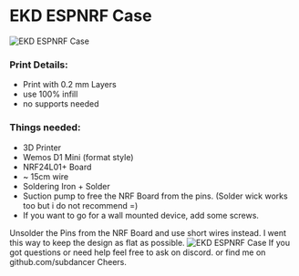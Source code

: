 # EKD ESPNRF Case
<picture>
 <source media="(prefers-color-scheme: dark)" srcset="https://user-images.githubusercontent.com/10756851/221722400-eefc8790-6283-4c00-a82b-e2699cae72d6.jpg">
 <source media="(prefers-color-scheme: light)" srcset="https://user-images.githubusercontent.com/10756851/221722400-eefc8790-6283-4c00-a82b-e2699cae72d6.jpg">
 <img alt="EKD ESPNRF Case" src="https://user-images.githubusercontent.com/10756851/221722400-eefc8790-6283-4c00-a82b-e2699cae72d6.jpg">
</picture>

### Print Details:
- Print with 0.2 mm Layers
- use 100% infill
- no supports needed

### Things needed:
- 3D Printer
- Wemos D1 Mini (format style)
- NRF24L01+ Board 
- ~ 15cm wire
- Soldering Iron + Solder
- Suction pump to free the NRF Board from the pins. 
(Solder wick works too but i do not recommend =)
- If you want to go for a wall mounted device, add some screws.


Unsolder the Pins from the NRF Board and use short wires instead. I went this way to keep the design as flat as possible.
<picture>
 <img alt="EKD ESPNRF Case" src="https://user-images.githubusercontent.com/10756851/221722732-1ae9162c-ef77-492e-babf-075045b81f69.png">
</picture>
If you got questions or need help feel free to ask on discord.
or find me on github.com/subdancer
Cheers.